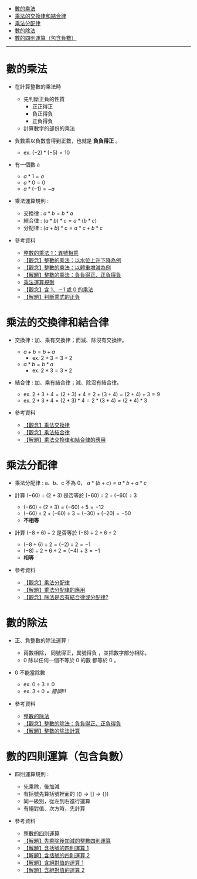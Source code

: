 
* [數的乘法](#數的乘法)
* [乘法的交換律和結合律](#乘法的交換律和結合律)
* [乘法分配律](#乘法分配律)
* [數的除法](#數的除法)
* [數的四則運算（包含負數）](#數的四則運算包含負數)
---

# 數的乘法

- 在計算整數的乘法時
	- 先判斷正負的性質	
		- 正正得正
		- 負正得負
		- 正負得負
	- 計算數字的部份的乘法

- 負數乘以負數會得到正數，也就是 **負負得正** 。
	- ex. $(-2)*(-5)=10$

- 有一個數 a
	- $a*1=a$
	- $a*0=0$
	- $a*(-1)=-a$

- 乘法運算規則 : 
	- 交換律 : $a*b=b*a$ 
	- 結合律 : $(a*b)*c=a*(b*c)$
	- 分配律 : $(a+b)*c=a*c+b*c$

- 參考資料
  - [整數的乘法 1：異號相乘](https://youtu.be/DYV7BjRL8V0 "整數的乘法 1：異號相乘")
  - [【觀念】整數的乘法：以水位上升下降為例](https://www.junyiacademy.org/course-compare/math-juni/math-7/j-m7a_tmp/j-m7a-c01/j-m7a-c01-3/v/OlvvKuXHMX8 "【觀念】整數的乘法：以水位上升下降為例")
  - [【觀念】整數的乘法：以體重增減為例](https://www.junyiacademy.org/course-compare/math-juni/math-7/j-m7a_tmp/j-m7a-c01/j-m7a-c01-3/v/mHYM8X-GyO8 "【觀念】整數的乘法：以體重增減為例")
  - [【解題】整數的乘法：負負得正、正負得負](https://www.junyiacademy.org/course-compare/math-juni/math-7/j-m7a_tmp/j-m7a-c01/j-m7a-c01-3/v/_UYqfKgTXdk "【解題】整數的乘法：負負得正、正負得負")
  - [乘法運算規則](https://youtu.be/BcgC79lJcOE "乘法運算規則")
  - [【觀念】含 1、－1 或 0 的乘法](https://www.junyiacademy.org/course-compare/math-juni/math-7/j-m7a_tmp/j-m7a-c01/j-m7a-c01-3/v/TsO9c0LmpxM "【觀念】含 1、－1 或 0 的乘法")
  - [【解題】判斷乘式的正負](https://www.junyiacademy.org/course-compare/math-juni/math-7/j-m7a_tmp/j-m7a-c01/j-m7a-c01-3/v/0snaZdEpn1g "【解題】判斷乘式的正負")

# 乘法的交換律和結合律

- 交換律 : 加、乘有交換律；而減、除沒有交換律。
	- $a+b=b+a$
	  - ex. $2+3=3+2$
	- $a*b=b*a$
	  - ex. $2*3=3*2$

- 結合律 : 加、乘有結合律；減、除沒有結合律。
	- ex. $2+3+4=(2+3)+4=2+(3+4)=(2+4)+3=9$
	- ex. $2*3*4=(2*3)*4=2*(3*4)=(2*4)*3$

- 參考資料
  - [【觀念】乘法交換律](https://www.junyiacademy.org/course-compare/math-juni/math-7/j-m7a_tmp/j-m7a-c01/j-m7a-c01-3/v/V10zQctXMV0 "【觀念】乘法交換律")
  - [【觀念】乘法結合律](https://www.junyiacademy.org/course-compare/math-juni/math-7/j-m7a_tmp/j-m7a-c01/j-m7a-c01-3/v/PKVBzef9ABw "【觀念】乘法結合律")
  - [【解題】乘法交換律和結合律的應用](https://www.junyiacademy.org/course-compare/math-juni/math-7/j-m7a_tmp/j-m7a-c01/j-m7a-c01-3/v/5n97AM32_qg "【解題】乘法交換律和結合律的應用")

# 乘法分配律

- 乘法分配律 : a、b、c 不為 0， $a*(b+c)=a*b+a*c$

- 計算 $(-60) \div (2+3)$ 是否等於 $(-60) \div 2 + (-60) \div 3$
	- $(-60) \div (2+3)=(-60) \div 5=-12$
	- $(-60) \div 2 + (-60) \div 3=(-30)+(-20)=-50$
	- **不相等**

- 計算 $(-8+6) \div 2$ 是否等於 $(-8) \div 2 + 6 \div 2$
	- $(-8+6) \div 2=(-2) \div 2= -1$
	- $(-8) \div 2 + 6 \div 2 = (-4) + 3 = -1$
	- **相等**

- 參考資料
  - [【觀念】乘法分配律](https://www.junyiacademy.org/course-compare/math-juni/math-7/j-m7a_tmp/j-m7a-c01/j-m7a-c01-3/v/b5QK199AMWc "【觀念】乘法分配律")
  - [【解題】乘法分配律的應用](https://www.junyiacademy.org/course-compare/math-juni/math-7/j-m7a_tmp/j-m7a-c01/j-m7a-c01-3/v/cYeobf4BieM "【解題】乘法分配律的應用")
  - [【觀念】除法是否有結合律或分配律?](https://youtu.be/Di2NLwfx6GM "【觀念】除法是否有結合律或分配律?")

# 數的除法

- 正、負整數的除法運算 :
  - 兩數相除， 同號得正，異號得負 ，並把數字部分相除。
  - 0 除以任何一個不等於 0 的數 都等於 0 。

- 0 不能當除數
	- ex. $0 \div 3 = 0$
	- ex. $3 \div 0 = 錯誤!!!$

- 參考資料
  - [整數的除法](https://youtu.be/Ls-dGcf91B4 "整數的除法")
  - [【觀念】整數的除法：負負得正、正負得負](https://www.junyiacademy.org/course-compare/math-juni/math-7/j-m7a_tmp/j-m7a-c01/j-m7a-c01-3/v/JtwIiJ1W96g "【觀念】整數的除法：負負得正、正負得負")
  - [【解題】整數的除法計算](https://www.junyiacademy.org/course-compare/math-juni/math-7/j-m7a_tmp/j-m7a-c01/j-m7a-c01-3/v/Sbf1PYl252E "【解題】整數的除法計算")

# 數的四則運算（包含負數）

- 四則運算規則 :
	- 先乘除，後加減
	- 有括號先算括號裡面的 ($() \to [] \to \{ \}$)
	- 同一級別，從左到右進行運算
	- 有絕對值、次方時，先計算

- 參考資料
  - [整數的四則運算](https://www.youtube.com/watch?v=-7osuw4piZY "整數的四則運算")
  - [【解題】先乘除後加減的整數四則運算](https://www.junyiacademy.org/course-compare/math-juni/math-7/j-m7a_tmp/j-m7a-c01/j-m7a-c01-3/v/m0x4del83Ww "【解題】先乘除後加減的整數四則運算")
  - [【解題】含括號的四則運算 1](https://www.youtube.com/watch?v=doIalYJpUbA "【解題】含括號的四則運算 1")
  - [【解題】含括號的四則運算 2](https://youtu.be/-2tHg9f6SAI "【解題】含括號的四則運算 2")
  - [【解題】含絕對值的運算 1](https://www.junyiacademy.org/course-compare/math-juni/math-7/j-m7a_tmp/j-m7a-c01/j-m7a-c01-3/v/Lz9Cq80qK44 "【解題】含絕對值的運算 1")
  - [【解題】含絕對值的運算 2](https://www.junyiacademy.org/course-compare/math-juni/math-7/j-m7a_tmp/j-m7a-c01/j-m7a-c01-3/v/_dEOkTW9y1w "【解題】含絕對值的運算 2")